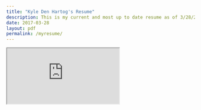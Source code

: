 ```yaml
---
title: "Kyle Den Hartog's Resume"
description: This is my current and most up to date resume as of 3/28/2017.
date: 2017-03-28
layout: pdf
permalink: /myresume/
---
```


<iframe src="https://drive.google.com/file/d/0Bwy3TPr-gtDGcmFyS1hmeGFpQUE/view"></iframe>
